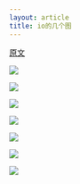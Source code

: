 ```yaml
---
layout: article
title: io的几个图
---
```


[原文](https://brainbackdoor.tistory.com/26)


![](/images/io/1.jpeg)

![](/images/io/2.png)

![](/images/io/3.png)

![](/images/io/4.png)

![](/images/io/5.png)

![](/images/io/6.png)

![](/images/io/7.png)

